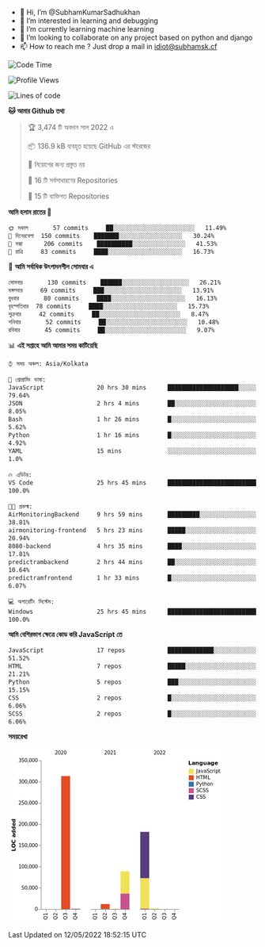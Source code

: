 - 👋 Hi, I’m @SubhamKumarSadhukhan
- 👀 I’m interested in learning and debugging
- 🌱 I’m currently learning machine learning
- 💞️ I’m looking to collaborate on any project based on python and django
- 📫 How to reach me ?
      Just drop a mail in idiot@subhamsk.cf

<!---
SubhamKumarSadhukhan/SubhamKumarSadhukhan is a ✨ special ✨ repository because its `README.md` (this file) appears on your GitHub profile.
You can click the Preview link to take a look at your changes.
--->


<!--START_SECTION:waka-->
![Code Time](http://img.shields.io/badge/Code%20Time-491%20hrs%2055%20mins-blue)

![Profile Views](http://img.shields.io/badge/%E0%A6%AA%E0%A7%8D%E0%A6%B0%E0%A7%8B%E0%A6%AB%E0%A6%BE%E0%A6%87%E0%A6%B2%20%E0%A6%A6%E0%A6%B0%E0%A7%8D%E0%A6%B6%E0%A6%A8-0-blue)

![Lines of code](https://img.shields.io/badge/%E0%A6%B9%E0%A7%8D%E0%A6%AF%E0%A6%BE%E0%A6%B2%E0%A7%8B%20%E0%A6%93%E0%A6%AF%E0%A6%BC%E0%A6%BE%E0%A6%B0%E0%A7%8D%E0%A6%B2%E0%A7%8D%E0%A6%A1%20%E0%A6%A5%E0%A7%87%E0%A6%95%E0%A7%87%20%E0%A6%86%E0%A6%AE%E0%A6%BF%20%E0%A6%B2%E0%A6%BF%E0%A6%96%E0%A7%87%E0%A6%9B%E0%A6%BF-600%20Thousand%20%E0%A6%95%E0%A7%8B%E0%A6%A1%E0%A7%87%E0%A6%B0%20%E0%A6%B2%E0%A6%BE%E0%A6%87%E0%A6%A8-blue)

**🐱 আমার Github তথ্য** 

> 🏆 3,474 টি অবদান সাল 2022 এ
 > 
> 📦 136.9 kB ব্যবহৃত হয়েছে GitHub এর স্টরেজের 
 > 
> 🚫 নিয়োগের জন্য প্রস্তুত নয়
 > 
> 📜 16 টি সর্বসাধারণের Repositories 
 > 
> 🔑 15 টি ব্যক্তিগত Repositories  
 > 
**আমি হলাম রাতের 🦉** 

```text
🌞 সকাল       57 commits     ██░░░░░░░░░░░░░░░░░░░░░░░   11.49% 
🌆 দিনেরবেলা  150 commits    ███████░░░░░░░░░░░░░░░░░░   30.24% 
🌃 সন্ধা      206 commits    ██████████░░░░░░░░░░░░░░░   41.53% 
🌙 রাত্রি     83 commits     ████░░░░░░░░░░░░░░░░░░░░░   16.73%

```
📅 **আমি সর্বাধিক উৎপাদনশীল সোমবার এ** 

```text
সোমবার       130 commits    ██████░░░░░░░░░░░░░░░░░░░   26.21% 
মঙ্গলবার     69 commits     ███░░░░░░░░░░░░░░░░░░░░░░   13.91% 
বুধবার       80 commits     ████░░░░░░░░░░░░░░░░░░░░░   16.13% 
বৃহস্পতিবার  78 commits     ████░░░░░░░░░░░░░░░░░░░░░   15.73% 
শুক্রবার     42 commits     ██░░░░░░░░░░░░░░░░░░░░░░░   8.47% 
শনিবার       52 commits     ██░░░░░░░░░░░░░░░░░░░░░░░   10.48% 
রবিবার       45 commits     ██░░░░░░░░░░░░░░░░░░░░░░░   9.07%

```


📊 **এই সপ্তাহে আমি আমার সময় কাটিয়েছি** 

```text
⌚︎ সময় অঞ্চল: Asia/Kolkata

💬 প্রোগ্রামিং ভাষা: 
JavaScript               20 hrs 30 mins      ████████████████████░░░░░   79.64% 
JSON                     2 hrs 4 mins        ██░░░░░░░░░░░░░░░░░░░░░░░   8.05% 
Bash                     1 hr 26 mins        █░░░░░░░░░░░░░░░░░░░░░░░░   5.62% 
Python                   1 hr 16 mins        █░░░░░░░░░░░░░░░░░░░░░░░░   4.92% 
YAML                     15 mins             ░░░░░░░░░░░░░░░░░░░░░░░░░   1.0%

🔥 এডিটর: 
VS Code                  25 hrs 45 mins      █████████████████████████   100.0%

🐱‍💻 প্রকল্ম: 
AirMonitoringBackend     9 hrs 59 mins       █████████░░░░░░░░░░░░░░░░   38.81% 
airmonitoring-frontend   5 hrs 23 mins       █████░░░░░░░░░░░░░░░░░░░░   20.94% 
8080-backend             4 hrs 35 mins       ████░░░░░░░░░░░░░░░░░░░░░   17.81% 
predictrambackend        2 hrs 44 mins       ██░░░░░░░░░░░░░░░░░░░░░░░   10.64% 
predictramfrontend       1 hr 33 mins        █░░░░░░░░░░░░░░░░░░░░░░░░   6.07%

💻 অপারেটিং সিস্টেম: 
Windows                  25 hrs 45 mins      █████████████████████████   100.0%

```

**আমি বেশিরভাগ ক্ষেত্রে কোড করি JavaScript তে** 

```text
JavaScript               17 repos            █████████████░░░░░░░░░░░░   51.52% 
HTML                     7 repos             █████░░░░░░░░░░░░░░░░░░░░   21.21% 
Python                   5 repos             ███░░░░░░░░░░░░░░░░░░░░░░   15.15% 
CSS                      2 repos             █░░░░░░░░░░░░░░░░░░░░░░░░   6.06% 
SCSS                     2 repos             █░░░░░░░░░░░░░░░░░░░░░░░░   6.06%

```


**সময়রেখা**

![Chart not found](https://raw.githubusercontent.com/SubhamKumarSadhukhan/SubhamKumarSadhukhan/main/charts/bar_graph.png) 


 Last Updated on 12/05/2022 18:52:15 UTC
<!--END_SECTION:waka-->
